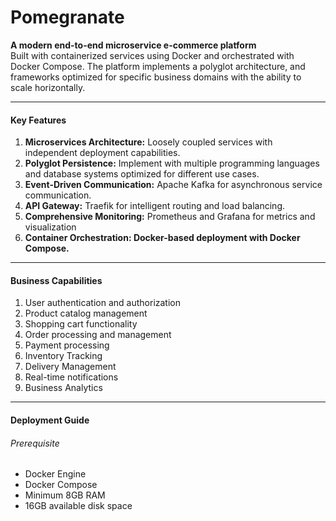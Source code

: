 <div>
    <h1>Pomegranate</h1>
    <p>
        <b>A modern end-to-end microservice e-commerce platform</b>
        <br>
        Built with containerized services using Docker and orchestrated with Docker Compose. The platform implements a polyglot architecture, and frameworks optimized for specific business domains with the ability to scale horizontally.
    </p>
    <hr>
    <h4>Key Features</h4>
    <ol>
        <li><b>Microservices Architecture:</b> Loosely coupled services with independent deployment capabilities.</li>
        <li><b>Polyglot Persistence:</b> Implement with multiple programming languages and database systems optimized for different use cases.</li>
        <li><b>Event-Driven Communication:</b> Apache Kafka for asynchronous service communication.</li>
        <li><b>API Gateway:</b> Traefik for intelligent routing and load balancing.</li>
        <li><b>Comprehensive Monitoring:</b> Prometheus and Grafana for metrics and visualization</li>
        <li><b>Container Orchestration: Docker-based deployment with Docker Compose.</b></li>
    </ol>
    <hr>
    <h4>Business Capabilities</h4>
    <ol>
        <li>User authentication and authorization</li>
        <li>Product catalog management</li>
        <li>Shopping cart functionality</li>
        <li>Order processing and management</li>
        <li>Payment processing</li>
        <li>Inventory Tracking</li>
        <li>Delivery Management</li>
        <li>Real-time notifications</li>
        <li>Business Analytics</li>
    </ol>
    <hr>
    <h4>Deployment Guide</h4>
    <h6>Prerequisite</h6>
    <ul>
        <li>Docker Engine</li>
        <li>Docker Compose</li>
        <li>Minimum 8GB RAM</li>
        <li>16GB available disk space</li>
    </ul>
</div>